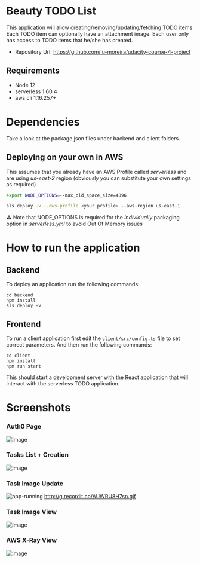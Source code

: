 # Beauty TODO List

This application will allow creating/removing/updating/fetching TODO items. Each TODO item can optionally have an attachment image. Each user only has access to TODO items that he/she has created.

- Repository Url: https://github.com/lu-moreira/udacity-course-4-project

## Requirements
* Node 12
* serverless 1.60.4
* aws cli 1.16.257+

# Dependencies

Take a look at the package.json files under backend and client folders.

## Deploying on your own in AWS
This assumes that you already have an AWS Profile called *serverless* and are using *us-east-2* region
(obviously you can substitute your own settings as required)
```sh
export NODE_OPTIONS=--max_old_space_size=4096

sls deploy -v --aws-profile <your profile> --aws-region us-east-1
```
:warning: Note that NODE_OPTIONS is required for the _individually_ packaging option in *serverless.yml* to avoid Out Of Memory issues 

# How to run the application

## Backend

To deploy an application run the following commands:

```
cd backend
npm install
sls deploy -v
```

## Frontend

To run a client application first edit the `client/src/config.ts` file to set correct parameters. And then run the following commands:

```
cd client
npm install
npm run start
```

This should start a development server with the React application that will interact with the serverless TODO application.

# Screenshots

### Auth0 Page 
![image](https://user-images.githubusercontent.com/45040629/75077594-04e9e180-54e2-11ea-82a6-bd6c2b981ac1.png)

### Tasks List + Creation
![image](https://user-images.githubusercontent.com/45040629/75077704-4ed2c780-54e2-11ea-894c-506d2e6b5e3e.png)

### Task Image Update
![app-running](http://g.recordit.co/AUWRU8H7sn.gif)
http://g.recordit.co/AUWRU8H7sn.gif

### Task Image View
![image](https://user-images.githubusercontent.com/45040629/75077869-be48b700-54e2-11ea-81dd-946e38f5dd29.png)

### AWS X-Ray View
![image](https://user-images.githubusercontent.com/45040629/75078190-bd645500-54e3-11ea-947b-ba3fabd193f2.png)
